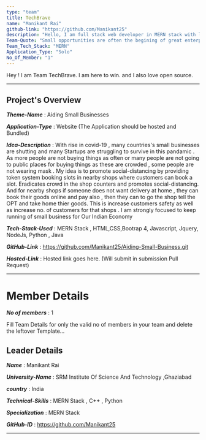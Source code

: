 ```yaml
---
type: "team"                                                        
title: TechBrave
name: "Manikant Rai"
github-link: "https://github.com/Manikant25"
description: "Hello, I am full stack web developer in MERN stack with litle experience. I have made small websites and web aplications . Other than that I know itermediate ML in supervised learning . At last I know C,C++ and python "
Team-Quote: "Small opportunities are often the begining of great enterprises"
Team_Tech_Stack: "MERN"
Application_Type: "Solo"
No_Of_Member: "1"
---
```


Hey ! I am Team TechBrave. I am here to win. and I also love open source.

---

## Project's Overview

_**Theme-Name**_ : Aiding Small Businesses

_**Application-Type**_ : Website (The Application should be hosted and Bundled)

_**Idea-Description**_ : With rise in covid-19 , many countries's small businesses are shutting and many Startups are struggling to survive in this pandamic . As more people are not buying things as often or many people are not going to public places for buying things as these are crowded , some people are not wearing mask . My idea is to promote social-distancing by providing token system booking slots in nearby shops where customers can book a slot. Eradicates crowd in the shop counters and promotes social-distancing.
And for nearby shops if someone does not want delivery at home , they can book their goods online and pay also , then they can to go the shop tell the OPT and take home thier goods. This is increase customers safety as well as increase no. of customers for that shops . I am strongly focused to keep running of small business for Our Indian Economy 

_**Tech-Stack-Used**_ : MERN Stack , HTML,CSS,Bootrap 4, Javascript, Jquery, NodeJs, Python , Java

_**GitHub-Link**_ :  https://github.com/Manikant25/Aiding-Small-Business.git

_**Hosted-Link**_ :    Hosted link goes here. (Will submit in submission Pull Request)

---

# Member Details

_**No of members**_ : 1

Fill Team Details for only the valid no of members in your team and delete the leftover Template...

## Leader Details

_**Name**_ :  Manikant Rai

_**University-Name**_ : SRM Institute Of Science And Technology ,Ghaziabad

_**country**_ : India
 
_**Technical-Skills**_ : MERN Stack , C++ , Python 

_**Specialization**_ : MERN Stack

_**GitHub-ID**_ : https://github.com/Manikant25 

---


